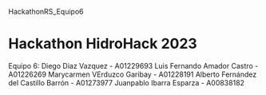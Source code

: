 HackathonRS_Equipo6
# Hackathon HidroHack 2023

Equipo 6:
Diego Diaz Vazquez - A01229693
Luis Fernando Amador Castro - A01226269
Marycarmen VErduzco Garibay - A01228191
Alberto Fernández del Castillo Barrón - A01273977
Juanpablo Ibarra Esparza - A00838182
